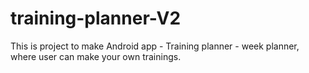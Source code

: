 # training-planner-V2
This is project to make Android app - Training planner - week planner, where user can make your own trainings.